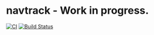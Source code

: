 # navtrack - Work in progress.
[![CI](https://github.com/navtrack/navtrack/workflows/CI/badge.svg)](https://github.com/navtrack/navtrack/actions)
[![Build Status](https://travis-ci.org/navtrack/navtrack.svg?branch=master)](https://travis-ci.org/navtrack/navtrack)
